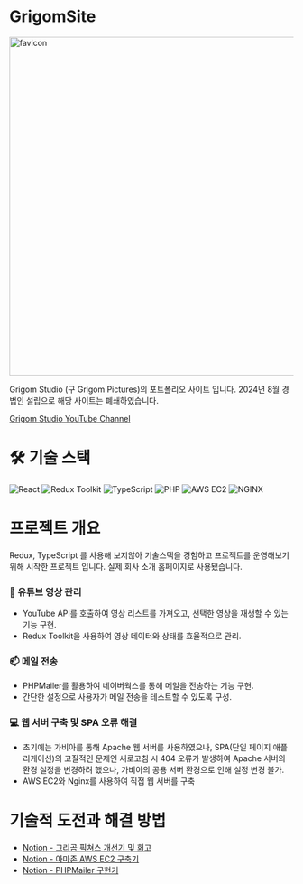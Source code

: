 # GrigomSite

<img src="https://github.com/user-attachments/assets/b94c960f-8fe5-435a-8ef5-990850c644b9" alt="favicon" width="600" height="600">

Grigom Studio (구 Grigom Pictures)의 포트폴리오 사이트 입니다. 2024년 8월 경 법인 설립으로 해당 사이트는 폐쇄하였습니다.

[Grigom Studio YouTube Channel](https://www.youtube.com/@Grigom)

# 🛠️ 기술 스택
![React](https://img.shields.io/badge/React-20232A?style=for-the-badge&logo=react&logoColor=61DAFB)
![Redux Toolkit](https://img.shields.io/badge/Redux%20Toolkit-764ABC?style=for-the-badge&logo=redux&logoColor=white)
![TypeScript](https://img.shields.io/badge/TypeScript-3178C6?style=for-the-badge&logo=typescript&logoColor=white)
![PHP](https://img.shields.io/badge/PHP-777BB4?style=for-the-badge&logo=php&logoColor=white)
![AWS EC2](https://img.shields.io/badge/AWS%20EC2-232F3E?style=for-the-badge&logo=amazonaws&logoColor=FF9900)
![NGINX](https://img.shields.io/badge/NGINX-009639?style=for-the-badge&logo=nginx&logoColor=white)


# 프로젝트 개요 
Redux, TypeScript 를 사용해 보지않아 기술스택을 경험하고 프로젝트를 운영해보기 위해 시작한 프로젝트 입니다. 실제 회사 소개 홈페이지로 사용됐습니다.

### 🎥 유튜브 영상 관리
- YouTube API를 호출하여 영상 리스트를 가져오고, 선택한 영상을 재생할 수 있는 기능 구현.
- Redux Toolkit을 사용하여 영상 데이터와 상태를 효율적으로 관리.

### 📫 메일 전송
- PHPMailer를 활용하여 네이버웍스를 통해 메일을 전송하는 기능 구현.
- 간단한 설정으로 사용자가 메일 전송을 테스트할 수 있도록 구성.

### 💻 웹 서버 구축 및 SPA 오류 해결
- 초기에는 가비아를 통해 Apache 웹 서버를 사용하였으나, SPA(단일 페이지 애플리케이션)의 고질적인 문제인 새로고침 시 404 오류가 발생하여 Apache 서버의 환경 설정을 변경하려 했으나, 가비아의 공용 서버 환경으로 인해 설정 변경 불가.
- AWS EC2와 Nginx를 사용하여 직접 웹 서버를 구축

# 기술적 도전과 해결 방법

- [Notion - 그리곰 픽쳐스 개선기 및 회고](https://www.notion.so/ethankyle/16478d0d128480e391a4f9bb8052c544)
- [Notion - 아마존 AWS EC2 구축기](https://www.notion.so/ethankyle/AWS-EC2-16478d0d1284807e9b7cedccac08b59d)
- [Notion - PHPMailer 구현기](https://www.notion.so/ethankyle/PHPMailer-16478d0d128480f1be1be3a8f9e93327?pvs=25)

